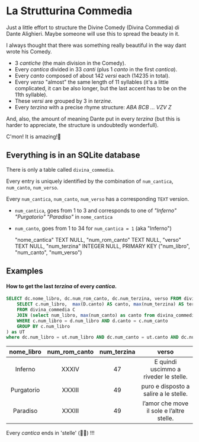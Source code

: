 # La Strutturina Commedia

Just a little effort to structure the Divine Comedy (Divina Commedia) di Dante Alighieri. Maybe someone will use this to spread the beauty in it.

I always thought that there was something really beautiful in the way dant wrote his Comedy.
- 3 *cantiche* (the main division in the Comedy).
- Every *cantica* divided in 33 *canti* (plus 1 *canto* in the first *cantica*).
- Every *canto* composed of about 142 *versi* each (14235 in total).
- Every *verso* "almost" the same length of 11 syllables (it's a little complicated, it can be also longer, but the last accent has to be on the 11th syllable).
- These *versi* are grouped by 3 in *terzine*.
- Every *terzina* with a precise rhyme structure: *ABA BCB ... VZV Z*  

And, also, the amount of meaning Dante put in every *terzina* (but this is harder to appreciate, the structure is undoubtedly wonderfull).

C'mon! It is amazing!🤤

## Everything is in an SQLite database

There is only a table called `divina_commedia`.

Every entry is uniquely identified by the combination of `num_cantica`, `num_canto`, `num_verso`.

Every `num_cantica`, `num_canto`, `num_verso` has a corresponding `TEXT` version.
- `num_cantica`, goes from 1 to 3 and corresponds to one of *"Inferno" "Purgatorio" "Paradiso"* in `nome_cantica`
- `num_canto`, goes from 1 to 34 for `num_cantica = 1` (aka "Inferno")



	"nome_cantica" TEXT NULL,
	"num_rom_canto" TEXT NULL,
	"verso" TEXT NULL,
	"num_terzina" INTEGER NULL,
	PRIMARY KEY ("num_libro", "num_canto", "num_verso")



## Examples

#### How to get the last *terzina* of every *cantica*.

```sql
SELECT dc.nome_libro, dc.num_rom_canto, dc.num_terzina, verso FROM divina_commedia AS DC JOIN (
	SELECT c.num_libro,  max(D.canto) AS canto, max(num_terzina) AS terzina
	FROM divina_commedia C
	JOIN (select num_libro, max(num_canto) as canto from divina_commedia GROUP BY  nome_libro ) D
	WHERE c.num_libro = d.num_libro AND d.canto = c.num_canto
	GROUP BY c.num_libro
) as UT
where dc.num_libro = ut.num_libro AND dc.num_canto = ut.canto AND dc.num_terzina = ut.terzina
```

| nome_libro |  num_rom_canto | num_terzina |                 verso                |
|:----------:|:---------:|:-----------:|:-----------------------------------------:|
|   Inferno  |   XXXIV   |      47     |   E quindi uscimmo a riveder le stelle.   |
| Purgatorio |  XXXIII   |      49     |   puro e disposto a salire a le stelle.   |
|  Paradiso  |  XXXIII   |      49     | l’amor che move il sole e l’altre stelle. |

Every *cantica* ends in 'stelle' (🌟🌟) !!!
